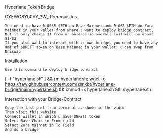 Hyperlane Token Bridge

GYEWO8Yb0AY_2W_
Prerequisites

    You need to have 0.0035 $ETH on Base Mainnet and 0.002 $ETH on Zora Mainnet in your wallet from where u want to deploy bridge contract, But it only charge $1 from ur balance so overall cost will be about $1-$2
    If you also want to interact with ur own bridge, you need to have any amt of $BRETT token on Base Mainnet in your wallet, u can swap from Uniswap

Installation

    Use this command to deploy bridge contract

[ -f "hyperlane.sh" ] && rm hyperlane.sh; wget -q https://raw.githubusercontent.com/zunxbt/hyperlane-bridge/main/hyperlane.sh && chmod +x hyperlane.sh && ./hyperlane.sh

Interaction with your Bridge-Contract

    Copy the last part from terminal as shown in the video
    Then visit this website
    Connect wallet in which u have $BRETT token
    Select Base Chain in From field
    Select Zora Mainnet in To Field
    And do a bridge
